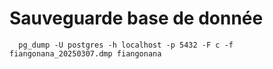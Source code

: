 # Sauveguarde base de donnée
```shell
  pg_dump -U postgres -h localhost -p 5432 -F c -f fiangonana_20250307.dmp fiangonana
```

